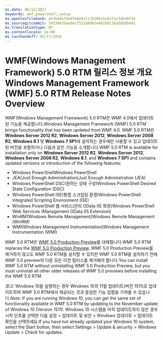 ```yaml
---
ms.date: 06/12/2017
keywords: wmf,powershell,setup
ms.openlocfilehash: eb3be6ef8a0fb8e611178206cbc817ac34b40f3e
ms.sourcegitcommit: 54534635eedacf531d8d6344019dc16a50b8b441
ms.translationtype: HT
ms.contentlocale: ko-KR
ms.lasthandoff: 05/17/2018
---
```

# <a name="windows-management-framework-wmf-50-rtm-release-notes-overview"></a><span data-ttu-id="98b8c-102">WMF(Windows Management Framework) 5.0 RTM 릴리스 정보 개요</span><span class="sxs-lookup"><span data-stu-id="98b8c-102">Windows Management Framework (WMF) 5.0 RTM Release Notes Overview</span></span>

<span data-ttu-id="98b8c-103">WMF(Windows Management Framework) 5.0 RTM은 WMF 4.0에서 업데이트된 기능을 제공합니다.</span><span class="sxs-lookup"><span data-stu-id="98b8c-103">Windows Management Framework (WMF) 5.0 RTM brings functionality that has been updated from WMF 4.0.</span></span> <span data-ttu-id="98b8c-104">WMF 5.0 RTM은 **Windows Server 2012 R2**, **Windows Server 2012**, **Windows Server 2008 R2**, **Windows 8.1** 및 **Windows 7 SP1**에 설치하는 경우에만 사용할 수 있고 업데이트된 버전을 포함하거나 다음과 같은 기능을 소개합니다.</span><span class="sxs-lookup"><span data-stu-id="98b8c-104">WMF 5.0 RTM is available for installation only on **Windows Server 2012 R2**, **Windows Server 2012**, **Windows Server 2008 R2**, **Windows 8.1**, and **Windows 7 SP1** and contains updated versions or introduction of the following features:</span></span>

- <span data-ttu-id="98b8c-105">Windows PowerShell</span><span class="sxs-lookup"><span data-stu-id="98b8c-105">Windows PowerShell</span></span>
- <span data-ttu-id="98b8c-106">JEA(Just Enough Administration)</span><span class="sxs-lookup"><span data-stu-id="98b8c-106">Just Enough Administration (JEA)</span></span>
- <span data-ttu-id="98b8c-107">Windows PowerShell DSC(원하는 상태 구성)</span><span class="sxs-lookup"><span data-stu-id="98b8c-107">Windows PowerShell Desired State Configuration (DSC)</span></span>
- <span data-ttu-id="98b8c-108">Windows PowerShell ISE(통합 스크립팅 환경)</span><span class="sxs-lookup"><span data-stu-id="98b8c-108">Windows PowerShell Integrated Scripting Environment (ISE)</span></span>
- <span data-ttu-id="98b8c-109">Windows PowerShell 웹 서비스(관리 OData IIS 확장)</span><span class="sxs-lookup"><span data-stu-id="98b8c-109">Windows PowerShell Web Services (Management OData IIS Extension)</span></span>
- <span data-ttu-id="98b8c-110">WinRM(Windows Remote Management)</span><span class="sxs-lookup"><span data-stu-id="98b8c-110">Windows Remote Management (WinRM)</span></span>
- <span data-ttu-id="98b8c-111">WMI(Windows Management Instrumentation)</span><span class="sxs-lookup"><span data-stu-id="98b8c-111">Windows Management Instrumentation (WMI)</span></span>

<span data-ttu-id="98b8c-112">WMF 5.0 RTM은 [WMF 5.0 Production Preview](http://blogs.msdn.com/b/powershell/archive/2015/08/31/windows-management-framework-5-0-production-preview-is-now-available.aspx)를 대체합니다.</span><span class="sxs-lookup"><span data-stu-id="98b8c-112">WMF 5.0 RTM replaces the [WMF 5.0 Production Preview](http://blogs.msdn.com/b/powershell/archive/2015/08/31/windows-management-framework-5-0-production-preview-is-now-available.aspx).</span></span> <span data-ttu-id="98b8c-113">WMF 5.0 Production Preview를 제거하지 않고도 WMF 5.0 RTM을 설치할 수 있지만 WMF 5.0 RTM을 설치하기 전에 WMF 5.0 preview의 다른 모든 이전 릴리스를 제거해야 합니다.</span><span class="sxs-lookup"><span data-stu-id="98b8c-113">You can install WMF 5.0 RTM without uninstalling WMF 5.0 Production Preview, but you must uninstall all other older releases of WMF 5.0 previews before installing the WMF 5.0 RTM.</span></span>

<span data-ttu-id="98b8c-114">*참고:* Windows 10을 실행하는 경우 Windows 10의 11월 업데이트(버전 1511)로 업데이트하여 WMF 5.0 RTM에서 제공되는 것과 동일한 기능 집합을 가져올 수 있습니다.</span><span class="sxs-lookup"><span data-stu-id="98b8c-114">*Note:* If you are running Windows 10, you can get the same set of functionality available in WMF 5.0 RTM by updating to the November update of Windows 10 (Version 1511).</span></span> <span data-ttu-id="98b8c-115">Windows 10 시스템을 아직 업데이트하지 않은 경우 시작 단추를 선택한 다음 설정 > 업데이트 및 보안 > Windows 업데이트 > 업데이트 확인을 선택하세요.</span><span class="sxs-lookup"><span data-stu-id="98b8c-115">If you have not already updated your Windows 10 system, select the Start button, then select Settings > Update & security > Windows Update > Check for updates.</span></span>
